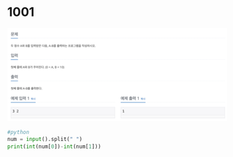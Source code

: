 # 1001

![1001.png](1001.png)

```python
#python
num = input().split(" ")
print(int(num[0])-int(num[1]))
```
